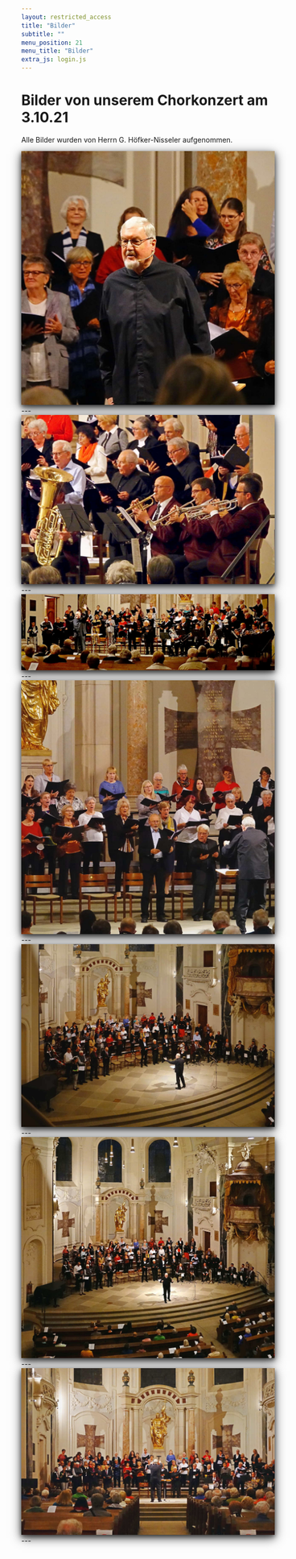 ```yaml
---
layout: restricted_access
title: "Bilder"
subtitle: ""
menu_position: 21
menu_title: "Bilder"
extra_js: login.js
---
```

<div class="py-sm-5">

<h1> Bilder von unserem Chorkonzert am 3.10.21</h1>
<p>Alle Bilder wurden von Herrn G. Höfker-Nisseler aufgenommen.</p>
</div>

<div class="px-md-4 pt-md-3">
   <img src="assets/img/concert/Image01.jpg"
             class="img-fluid"
             style="box-shadow: 0 4px 8px 0 rgba(0, 0, 0, 0.5), 0 6px 20px 0 rgba(0, 0, 0, 0.7);"
             alt="Chorkonzert am 3.10.21">
</div>
---
<div class="px-md-4 pt-md-3">
   <img src="assets/img/concert/Image02.jpg"
             class="img-fluid"
             style="box-shadow: 0 4px 8px 0 rgba(0, 0, 0, 0.5), 0 6px 20px 0 rgba(0, 0, 0, 0.7);"
             alt="Chorkonzert am 3.10.21">
</div>
---
<div class="px-md-4 pt-md-3">
   <img src="assets/img/concert/Image03.jpg"
             class="img-fluid"
             style="box-shadow: 0 4px 8px 0 rgba(0, 0, 0, 0.5), 0 6px 20px 0 rgba(0, 0, 0, 0.7);"
             alt="Chorkonzert am 3.10.21">
</div>
---
<div class="px-md-4 pt-md-3">
   <img src="assets/img/concert/Image04.jpg"
             class="img-fluid"
             style="box-shadow: 0 4px 8px 0 rgba(0, 0, 0, 0.5), 0 6px 20px 0 rgba(0, 0, 0, 0.7);"
             alt="Chorkonzert am 3.10.21">
</div>
---
<div class="px-md-4 pt-md-3">
   <img src="assets/img/concert/Image05.jpg"
             class="img-fluid"
             style="box-shadow: 0 4px 8px 0 rgba(0, 0, 0, 0.5), 0 6px 20px 0 rgba(0, 0, 0, 0.7);"
             alt="Chorkonzert am 3.10.21">
</div>
---
<div class="px-md-4 pt-md-3">
   <img src="assets/img/concert/Image06.jpg"
             class="img-fluid"
             style="box-shadow: 0 4px 8px 0 rgba(0, 0, 0, 0.5), 0 6px 20px 0 rgba(0, 0, 0, 0.7);"
             alt="Chorkonzert am 3.10.21">
</div>
---
<div class="px-md-4 pt-md-3">
   <img src="assets/img/concert/Image10.jpg"
             class="img-fluid"
             style="box-shadow: 0 4px 8px 0 rgba(0, 0, 0, 0.5), 0 6px 20px 0 rgba(0, 0, 0, 0.7);"
             alt="Chorkonzert am 3.10.21">
</div>
---

